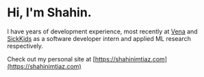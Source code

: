 # Hi, I'm Shahin.

I have years of development experience, most recently at [Vena](https://venasolutions.com) and [SickKids](https://sickkids.ca) as a software developer intern and applied ML research respectively.

Check out my personal site at [https://shahinimtiaz.com](https://shahinimtiaz.com)
